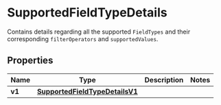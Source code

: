 

# SupportedFieldTypeDetails

 Contains details regarding all the supported <code>FieldTypes</code> and their corresponding <code>filterOperators</code> and <code>supportedValues</code>. 

## Properties

| Name | Type | Description | Notes |
|------------ | ------------- | ------------- | -------------|
|**v1** | [**SupportedFieldTypeDetailsV1**](SupportedFieldTypeDetailsV1.md) |  |  |



